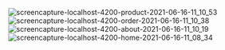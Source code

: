 ![screencapture-localhost-4200-product-2021-06-16-11_10_53](https://user-images.githubusercontent.com/81008413/122164975-26b86600-ce95-11eb-9497-c769d2f07276.png)
![screencapture-localhost-4200-order-2021-06-16-11_10_38](https://user-images.githubusercontent.com/81008413/122164991-2b7d1a00-ce95-11eb-93fc-9bdc5c2c7853.png)
![screencapture-localhost-4200-about-2021-06-16-11_10_19](https://user-images.githubusercontent.com/81008413/122165004-30da6480-ce95-11eb-8798-75b2e2364b45.png)
![screencapture-localhost-4200-home-2021-06-16-11_08_34](https://user-images.githubusercontent.com/81008413/122165029-3e8fea00-ce95-11eb-88e4-1c5fa64b19f9.png)
